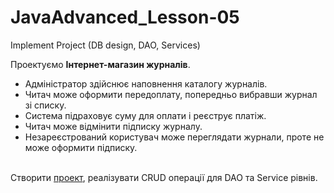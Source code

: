 # JavaAdvanced_Lesson-05
Implement Project (DB design, DAO, Services)

  Проектуємо **Інтернет-магазин журналів**.
- Адміністратор здійснює наповнення каталогу журналів.
- Читач може оформити передоплату, попередньо вибравши журнал зі списку.
- Система підраховує суму для оплати і реєструє платіж.
- Читач може відмінити підписку журналу.
- Незареєстрований користувач може переглядати журнали, проте не може оформити підписку.<br><br>

Створити [проект](https://github.com/AlexeyDolgov/JavaAdvanced_Lesson-05/tree/master/JavaAdvanced_Lesson-05), реалізувати CRUD операції для DAO та Service рівнів.
